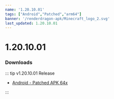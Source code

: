 ```yaml
---
name: '1.20.10.01'
tags: ["Android","Patched","arm64"]
banner: '/renderdragon-apk/Minecraft_logo_2.svg'
last_updated: 1.20.10.01
---
```


# 1.20.10.01

### Downloads

::: tip v1.20.10.01 Release

* [Android - Patched APK 64x](https://www.mediafire.com/file/d3c0ep06x2wmkd4/1.20.10.01_arm64_v8a_patched.apk/file)

:::

